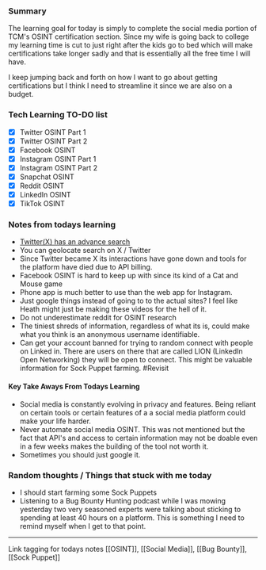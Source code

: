 ### Summary

The learning goal for today is simply to complete the social media portion of TCM's OSINT certification section. Since my wife is going back to college my learning time is cut to just right after the kids go to bed which will make certifications take longer sadly and that is essentially all the free time I will have.

I keep jumping back and forth on how I want to go about getting certifications but I think I need to streamline it since we are also on a budget.

### Tech Learning TO-DO list
- [x] Twitter OSINT Part 1
- [x] Twitter OSINT Part 2
- [x] Facebook OSINT 
- [x] Instagram OSINT Part 1
- [x] Instagram OSINT Part 2
- [x] Snapchat OSINT 
- [x] Reddit OSINT
- [x] LinkedIn OSINT
- [x] TikTok OSINT

### Notes from todays learning
- [Twitter(X) has an advance search](https://x.com/search-advanced)
- You can geolocate search on X / Twitter
- Since Twitter became X its interactions have gone down and tools for the platform have died due to API billing.
- Facebook OSINT is hard to keep up with since its kind of a Cat and Mouse game
- Phone app is much better to use than the web app for Instagram.
- Just google things instead of going to to the actual sites? I feel like Heath might just be making these videos for the hell of it.
- Do not underestimate reddit for OSINT research
- The tiniest shreds of information, regardless of what its is, could make what you think is an anonymous username identifiable.
- Can get your account banned for trying to random connect with people on Linked in. There are users on there that are called LION (LinkedIn Open Networking) they will be open to connect. This might be valuable information for Sock Puppet farming. #Revisit 

#### Key Take Aways From Todays Learning
- Social media is constantly evolving in privacy and features. Being reliant on certain tools or certain features of a a social media platform could make your life harder.
- Never automate social media OSINT. This was not mentioned but the fact that API's and access to certain information may not be doable even in a few weeks makes the building of the tool not worth it.
- Sometimes you should just google it.

### Random thoughts / Things that stuck with me today
- I should start farming some Sock Puppets
- Listening to a Bug Bounty Hunting podcast while I was mowing yesterday two very seasoned experts were talking about sticking to spending at least 40 hours on a platform. This is something I need to remind myself when I get to that point.

--- 
Link tagging for todays notes
[[OSINT]], [[Social Media]], [[Bug Bounty]], [[Sock Puppet]]
